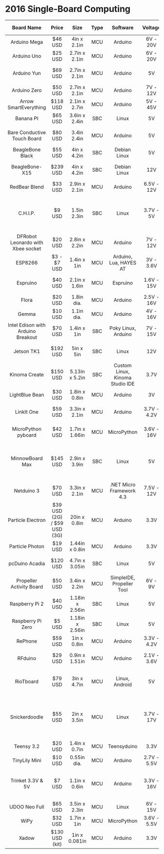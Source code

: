 # 2016 Single-Board Computing

| Board Name                       | Price                     | Size           | Type | Software                       | Voltage    | Clock Speed                    | Radio            | Video               | Ethernet | I/O Digital                                    | I/O Analog   | Memory                | Website                                        |
|:--------------------------------:|:-------------------------:|:--------------:|:----:|:------------------------------:|:----------:|:------------------------------:|:----------------:|:-------------------:|:--------:|:----------------------------------------------:|:------------:|:---------------------:|:----------------------------------------------:|
|Arduino Mega                      |$46 USD                    | 4in x 2.1in    | MCU  | Arduino                        | 6V - 20V   | 16MHz                          |                  |                     |          | 54 (15PWM)                                     | 16           | 256KB flash           | [arduino.cc]: http://arduino.cc                |
|Arduino Uno                       |$25 USD                    | 2.7in x 2.1in  | MCU  | Arduino                        | 6V - 20V   | 16MHz                          |                  |                     |          | 14 (6 PWM)                                     | 6            | 32KB flash            | [arduino.cc]: http://arduino.cc                |
|Arduino Yun                       |$69 USD                    | 2.7in x 2.1in  | MCU  | Arduino                        | 5V         | 16MHz & 400MHz                 | Wi-Fi            |                     |          | 20 (7 PWM)                                     | 12           | 32KB flash            | [arduino.cc]: http://arduino.cc                |
|Arduino Zero                      |$50 USD                    | 2.7in x 2.1in  | MCU  | Arduino                        | 7V - 12V   | 48MHz                          |                  |                     |          | 20 (18 PWM)                                    | 6 in, 1 out  | 256KB flash           | [arduino.cc]: http://arduino.cc                |
|Arrow SmartEverything             |$118 USD                   | 2.1in x 2.7in  | MCU  | Arduino                        | 5V - 45V   | 48MHz                          | SigFox, Bluetooth|                     |          | 14                                             | 6            | 256KB                 | [smarteverything.it]: http://smarteverything.it|
|Banana PI                         |$65 USD                    | 3.6in x 2.4in  | SBC  | Linux                          | 5V         | 1GHz                           |                  | HDMI                | Megabit  | 26                                             |              | SD                    | [bananapi.org]: http://bananapi.org            |
|Bare Conductive Touch Board       |$80 USD                    | 3.4in 2.4in    | MCU  | Arduino                        | 5V         | 16MHz                          |                  |                     |          | 20 (7PWM)                                      | 12           | 32KB flash, microSD   | [bareconductive.com]: http://bareconductive.com|
|BeagleBone Black                  |$55 USD                    | 4in x 4.2in    | SBC  | Debian Linux                   | 5V         | 1GHz                           |                  | Micro-HDMI          | Megabit  | 65 (8 PWM)                                     | 7            | 4GB eMMC              | [beagleboard.org]: http://beagleboard.org      |
|BeagleBone-X15                    |$239 USD                   | 4in x 4.2in    | SBC  | Debian Linux                   | 12V        | Dual-core 1.5GHz               |                  | HDMI                | Gigabit  | 157                                            |              | 4GB-8bit eMMC         | [beagleboard.org]: http://beagleboard.org      |
|RedBear Blend                     |$33 USD                    | 2.9in x 2.1in  | MCU  | Arduino                        | 6.5V - 12V | 16MHz                          | Bluetooth        |                     |          | 14 (PWM 5)                                     | 6            | 32K flash             | [redbearlab.com]: http://redbearlab.com        |
|C.H.I.P.                          |$9 USD                     | 1.5in 2.3in    | SBC  | Linux                          | 3.7V - 5V  | 1GHz                           | Wi-Fi, Bluetooth | Composite           |          | 8 GPIO, SPI, 12C, UART, CSI, Parallel LCD      | 1            | 4GB eMMC              | [getchip.com]: http://getchip.com              |
|DFRobot Leonardo with Xbee socket |$20 USD                    | 2.8in x 2.2in  | MCU  | Arduino                        | 7V - 12V   | 16MHz                          | Wi-Fi, Bluetooth |                     |          | 20 (7 PWM)                                     | 12           | 32KB flash            | [dfrobot.com]: http://dfrobot.com              |
|ESP8266                           |$3 - $7 USD                | 1.4in x 1in    | MCU  | Arduino, Lua, HAYES AT         | 3V - 3.6V  | 80MHz                          | Wi-Fi            |                     |          | 2                                              | 1            | 1MB                   | [espressif.com]: http://espressif.com          |
|Espruino                          |$40 USD                    | 2.1in x 1.6in  | MCU  | Espruino                       | 1.6V - 15V | 72MHz                          |                  |                     |          | 44 (26 PWM)                                    | 16 ADC, 2 DAC| 256KB flash           | [espruino.com]: http://espruino.com            |
|Flora                             |$20 USD                    | 1.8in dia.     | MCU  | Arduino                        | 2.5V - 16V | 8MHz                           |                  |                     |          | 8 (3 PWM)                                      | 4            | 32KB flash            | [adafruit.com]: http://adafruit.com            |
|Gemma                             |$10 USD                    | 1.1in dia.     | MCU  | Arduino                        | 4V - 16V   | 8MHz                           |                  |                     |          | 3 (2 PWM)                                      | 1            | 8KB flash             | [adafruit.com]: http://adafruit.com            |
|Intel Edison with Arduino Breakout|$70 USD                    | 1.4in x 1in    | SBC  | Poky Linux, Arduino            | 7V - 15V   | Dual-core 500Mhz               | Wi-Fi, Bluetooth |                     |          | 20 (4 PWM)                                     | 6            | 4GB eMMC flash        | [intel.com]: http://intel.com                  |
|Jetson TK1                        |$192 USD                   | 5in x 5in      | SBC  | Linux                          | 12V        | Quad-core 2.32GHz              |                  | HDMI                | Gigabit  | 125 PINS (7GPIO)                               |              | 16GB eMMC SD          | [nvidia.com]: http://nvidia.com                |
|Kinoma Create                     |$150 USD                   | 5.13in x 5.2in | SBC  | Custom Linux, Kinoma Studio IDE| 3.7V       | 800MHz                         | Wi-Fi, Bluetooth | Built-in Touchscreen|          | 66 (3 PWM)                                     | 17           | microSD               | [kinoma.com]: http://kinoma.com                |
|LightBlue Bean                    |$30 USD                    | 1.8in x 0.8in  | MCU  | Arduino                        | 3V         | 8Mhz                           | Bluetooth        |                     |          | 6 (PWM 4)                                      | 2            | 32KB flash            | [punchthrough.com]: http://punchthrough.com    |
|LinkIt One                        |$59 USD                    | 3.3in x 2.1in  | MCU  | Arduino                        | 3.7V - 4.2V| 250MHz                         | Wi-Fi, Bluetooth |                     |          | 16 (2 PWM)                                     | 3            | 16MB flash, microSD   | [seeedstudio.com]: http://seeedstudio.com      |
|MicroPython pyboard               |$42 USD                    | 1.7in x 1.66in | MCU  | MicroPython                    | 3.6V - 16V | 168MHz                         | Wi-Fi            |                     |          | 30 (20 PWM)                                    | 16           | 1024KB flash, microSD | [micropython.org]: http://micropython.org      |
|MinnowBoard Max                   |$145 USD                   | 2.9in x 3.9in  | SBC  | Linux                          | 5V         | Dual-core 1.33GHz              |                  | Micro-HDMI          | Gigabit  | 8 GPIO, I2C, I2S Audio, 2 UART, SPI (2 PWM)    |              | 8MB SPI flash, microSD| [minnowboard.org]: http://minnowboard.org      |
|Netduino 3                        |$70 USD                    | 3.3in x 2.1in  | MCU  | .NET Micro Framework 4.3       | 7.5V - 12V | 168MHz                         |                  |                     |          | 22 (6 PWM)                                     | 6            | 384KB                 | [netduino.com]: http://netduino.com            |
|Particle Electron                 |$39 USD (2G) / $59 USD (3G)| 20in x 0.8in   | MCU  | Arduino                        | 3.3V       | 120MHz                         | Cellular         |                     |          | 30 (15 PWM)                                    | 12 ADC, 2 DAC| 1MB flash             | [particle.io]: http://particle.io              |
|Particle Photon                   |$19 USD                    | 1.44in x 0.8in | MCU  | Arduino                        | 3.3V       | 120MHz                         | Wi-Fi            |                     |          | 18 (PWM 9)                                     | 8 ADC, 2 DAC | 1MB flash             | [particle.io]: http://particle.io              |
|pcDuino Acadia                    |$120 USD                   | 4.7in x 3.05in | SBC  | Linux                          | 5V         | Quad-core 1.2GHz               |                  | HDMI                | Megabit  | 14 GPIO                                        | 6            | microSD               | [linksprite.com]: http://linksprite.com        |
|Propeller Activity Board          |$50 USD                    | 3.4in x 2.2in  | MCU  | SimpleIDE, Propeller Tool      | 6V - 9V    | Octo-core 80MHz                | XBee Ready       | Composite           |          | 18                                             | 4 ADC, 2 DAC | microSD               | [parallax.com]: http://parallax.com            |
|Raspberry Pi 2                    |$40 USD                    | 1.18in x 2.56in| SBC  | Linux                          | 5V         | Quad-core 900MHz               |                  | HDMI                | Megabit  | 26 GPIO                                        |              | microSD               | [raspberrypi.org]: http://raspberrypi.org      |
|Raspberry Pi Zero                 |$5 USD                     | 1.18in x 2.56in| SBC  | Linux                          | 5V         | 1GHz                           |                  | HDMI Mini           | Megabit  | 26 GPIO                                        |              | microSD               | [raspberrypi.org]: http://raspberrypi.org      |
|RePhone                           |$59 USD                    | 1in x 0.8in    | MCU  | Arduino                        | 3.3V - 4.2V| 260MHz                         |                  | TFT display         |          | 16 (1 PWM)                                     | 2            | 5MB flash             | [seeedstudio.com]: http://seeedstudio.com      |
|RFduino                           |$29 USD                    | 0.9in x 1.51in | MCU  | Arduino                        | 2.1V - 3.6V| 16MHz                          |                  |                     |          | 7 (Software PWM)                               |              | 128KB flash           | [rfduino.com]: http://rfduino.com              |
|RioTboard                         |$79 USD                    | 3in x 4.7in    | MCU  | Linux, Android                 | 5V         | 1GHz                           | Wi-Fi, Bluetooth | HDMI, LVDS, LCD     | Megabit  | 40 (3 PWM)                                     |              | 4GB eMMC, SD & microSD| [riotboard.org]: http://riotboard.org          |
|Snickerdoodle                     |$55 USD                    | 2in x 3.5in    | MCU  | Linux                          | 3.7V - 17V | Dual-core 667MHz               |                  |                     |          | 33x GPIO, 4x I2S audio, 14x 12C, 1x ADC, 2x DAC| 16           | microSD               | [krtkl.com]: http://krtkl.com                  |
|Teensy 3.2                        |$20 USD                    | 1.4in x 0.7in  | MCU  | Teensyduino                    | 3.3V       | 72MHz                          | Bluetooth        |                     |          | 34 (12 PWM)                                    | 21           | 256KB                 | [pjrc.com]: http://pjrc.com                    |
|TinyLily Mini                     |$10 USD                    | 0.55in dia.    | MCU  | Arduino                        | 2.7V - 5.5V| 8MHz                           |                  |                     |          | 8 (2 PWM)                                      | 4            | 32KB flash            | [tiny-circuits.com]: http://tiny-circuits.com  |
|Trinket 3.3V & 5V                 |$7 USD                     | 1.1in x 0.6in  | MCU  | Arduino                        | 3.3V - 16V | 3.3V @ 8MHz, 5V @ 8MHz or 16MHz|                  |                     |          | 5 GPIO (2 shared w/ USB 3 PWM)                 | 3            | 8K flash              | [adafruit.com]: http://adafruit.com            |
|UDOO Neo Full                     |$65 USD                    | 3.5in x 2.3in  | MCU  | Linux                          | 6V - 15V   | 1GHz                           | Wi-Fi, Bluetooth | Micro-HDMI          | Megabit  | 32 (8 PWM)                                     | 6            | microSD               | [udoo.org]: http://udoo.org                    |
|WiPy                              |$32 USD                    | 1.7in x 1in    | MCU  | MicroPython                    | 3.6V - 5.5V| 80MHz                          | Wi-Fi            |                     |          | 25 (4 PWM)                                     | 3            | 2MB flash             | [wipy.io]: http://wipy.io                      |
|Xadow                             |$130 USD (kit)             | 1in x 0.081in  | MCU  | Arduino                        | 3.3V       | 16MHz                          |                  |                     |          | 20 (7 PWM)                                     | 12           | 32KB flash            | [seeedstudio.com]: http://seeedstudio.com      |